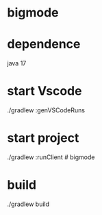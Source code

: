 # bigmode
# dependence
java 17
# start Vscode
./gradlew :genVSCodeRuns
# start project
./gradlew :runClient # bigmode
# build
./gradlew build
